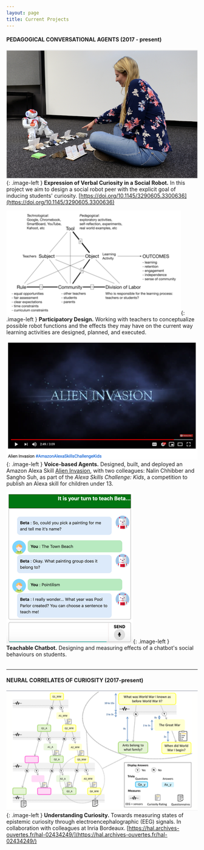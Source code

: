 ```yaml
---
layout: page
title: Current Projects
---
```


<style type="text/css">
.image-left {
  display: block;
  margin-left: auto;
  margin-right: auto;
  float: right;
}
</style>


#### PEDAGOGICAL CONVERSATIONAL AGENTS (2017 - present)


![Student and Robot playing game](/img/TeachableRobotProject.png#thumbnail){: .image-left }
**Expression of Verbal Curiosity in a Social Robot.** In this project we aim to design a social robot peer with the explicit goal of inducing students' curiosity. [https://doi.org/10.1145/3290605.3300636](https://doi.org/10.1145/3290605.3300636)<br>


![Diagram of Activity Theory](/img/ActivityTheory.png#thumbnail){: .image-left }
**Participatory Design.** Working with teachers to conceptualize possible robot functions and the effects they may have on the current way learning activities are designed, planned, and executed.<br>


![Picture of youtube video](/img/AlienInvasion.png#thumbnail){: .image-left }
**Voice-based Agents.** Designed, built, and deployed an Amazon Alexa Skill [Alien Invasion](https://www.youtube.com/watch?v=MK_amN7jztg), with two colleagues: Nalin Chhibber and Sangho Suh, as part of the _Alexa Skills Challenge: Kids_, a competition to publish an Alexa skill for children under 13.<br>


![Example of chat with chatbot](/img/curiositynotebook.png#thumbnail){: .image-left }
**Teachable Chatbot.** Designing and measuring effects of a chatbot's social behaviours on students.
<br>
<br>

-------------


<!-- 
| <img src="/img/TeachableRobotProject.png" alt="" width="300px">| <img src="/img/ActivityTheory.png" alt="" width="300px"> |
|---|---|
| **Expression of Verbal Curiosity in a Social Robot.** In this project we aim to design a social robot peer with the explicit goal of inducing students' curiosity. [https://doi.org/10.1145/3290605.3300636](https://doi.org/10.1145/3290605.3300636) | **Participatory Design.** Working with teachers to conceptualize possible robot functions and the effects they may have on the current way learning activities are designed, planned, and executed. | 
|:---:|:---:|
| <img src="/img/AlienInvasion.png" alt="" width="300px">| <img src="/img/curiositynotebook.png" alt="" width="200px" height="250px">| 
|---|---|
| **Voice-based Agents.** Designed, built, and deployed an Amazon Alexa Skill [Alien Invasion](https://www.youtube.com/watch?v=MK_amN7jztg), with two colleagues: Nalin Chhibber and Sangho Suh, as part of the _Alexa Skills Challenge: Kids_, a competition to publish an Alexa skill for children under 13. | **Teachable Chatbot.** Designing and measuring effects of a chatbot's social behaviours on students.|

 -->
<!-- <p align="center"><b>Curious Robot Peers</b></p>
<p align="center">
    <img src="/img/TeachableRobotProject.png" alt="" width="300px">
</p>


Curiosity is a well-studied psychological phenomenon and a powerful motivating factor designers can leverage to increase user engagement, particularly in applications requiring long-term interaction (e.g., tutoring systems and health tracking tools). In the Curious Robot project, we aim to design a teachable social robot with the explicit goal of inducing students' curiosity about the material being taught, and use the teachable robot as an experimentation platform to study technology-mediated peer learning.
<br>

<p align="center"><b>Co-designing Educational Robots with Teachers</b></p>
<p align="center">
    <img src="/img/ActivityTheory.png" alt="" width="300px">
</p>

We worked with teachers to conceptualize possible robot roles and the effects they may have on the current way learning activities are designed, planned, and executed. 
<br> -->
<!-- 
**VOICE ASSISTANTS** (2017-present)

| <img src="/img/AlienInvasion.png" alt="" width="300px">|
|:---:|
| **Amazon Alexa.** Designed, built, and deployed an Amazon Alexa Skill [Alien Invasion](https://www.youtube.com/watch?v=MK_amN7jztg), with two colleagues: Nalin Chhibber and Sangho Suh, as part of the _Alexa Skills Challenge: Kids_, a competition to publish an Alexa skill for children under 13. |
 -->

#### NEURAL CORRELATES OF CURIOSITY (2017-present)

![Diagram of task used in study](/img/NeuralCuriosity.png#thumbnail){: .image-left }
**Understanding Curiosity.** Towards measuring states of epistemic curiosity through electroencephalographic (EEG) signals. In collaboration with colleagues at Inria Bordeaux. [https://hal.archives-ouvertes.fr/hal-02434249/](https://hal.archives-ouvertes.fr/hal-02434249/)

<!-- 
| <img align="center" src="/img/NeuralCuriosity.png" alt="" width="300px"> |
|---|
|**Understanding Curiosity.** Towards measuring states of epistemic curiosity through electroencephalographic (EEG) signals. In collaboration with colleagues at Inria Bordeaux. [https://hal.archives-ouvertes.fr/hal-02434249/](https://hal.archives-ouvertes.fr/hal-02434249/)|
 -->

<!-- <p align="center"><b>Neural Correlates of Curiosity</b></p>
<p align="center">
    <img src="/img/NeuralCuriosity.png" alt="" width="300px">
</p>

In collaboration with [Inria Bordeaux](https://www.inria.fr/en/centre/bordeaux), we are running an EEG study to explore the neural correlates of curiosity---with possible impacts on personalization of human-robot interaction.
 -->






